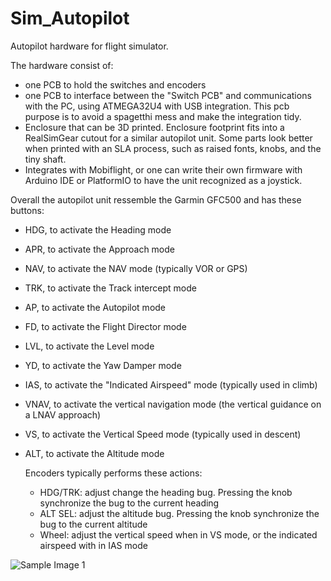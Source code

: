 # Sim_Autopilot
Autopilot hardware for flight simulator.

The hardware consist of:
 - one PCB to hold the switches and encoders
 - one PCB to interface between the "Switch PCB" and communications with the PC, using ATMEGA32U4 with USB integration. This pcb purpose is to avoid a spagetthi mess and make the integration tidy.
 - Enclosure that can be 3D printed. Enclosure footprint fits into a RealSimGear cutout for a similar autopilot unit. Some parts look better when printed with an SLA process, such as raised fonts, knobs, and the tiny shaft.
 - Integrates with Mobiflight, or one can write their own firmware with Arduino IDE or PlatformIO to have the unit recognized as a joystick.

Overall the autopilot unit ressemble the Garmin GFC500 and has these buttons:
- HDG, to activate the Heading mode
- APR, to activate the Approach mode
- NAV, to activate the NAV mode (typically VOR or GPS)
- TRK, to activate the Track intercept mode
- AP, to activate the Autopilot mode
- FD, to activate the Flight Director mode
- LVL, to activate the Level mode
- YD, to activate the Yaw Damper mode
- IAS, to activate the "Indicated Airspeed" mode (typically used in climb)
- VNAV, to activate the vertical navigation mode (the vertical guidance on a LNAV approach)
- VS, to activate the Vertical Speed mode (typically used in descent)
- ALT, to activate the Altitude mode

  Encoders typically performs these actions:
  - HDG/TRK: adjust change the heading bug. Pressing the knob synchronize the bug to the current heading
  - ALT SEL: adjust the altitude bug. Pressing the knob synchronize the bug to the current altitude
  - Wheel: adjust the vertical speed when in VS mode, or the indicated airspeed with in IAS mode
 

![Sample Image 1](https://github.com/happy12/Sim_Autopilot/blob/main/images/CAD_assembly_front.png)
